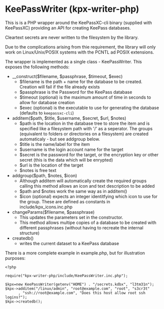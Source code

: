 # KeePassWriter (kpx-writer-php)

This is is a PHP wrapper around the KeePassXC-cli binary (supplied with KeePassXC) providing
an API for creating KeePass databases.

Cleartext secrets are never written to the filesystem by the library.

Due to the complications arising from thie requirement, the library will only work on Linux/Unix/POSIX systems with the PCNTL ad POSIX extensions.

The wrapper is implemented as a single class - KeePassWriter. This exposes the following methods:

 * __construct($filename, $passphrase, $timeout, $exec) 
   * $filename is the path + name for the database to be created. Creation will fail if the file already exists
   * $passphrase is the Password for the KeePass database
   * $timeout (optional) is the maximum amount of time in seconds to allow for database creation
   * $exec (optional) is the executable to use for generating the database (defaults to `keepassxc-cli`)
 * additem($path, $title, $username, $secret, $url, $notes)
   * $path is the location in the database tree to store the item and is specified like a filesystem path with '/' as a seperator. The groups (equivalent to folders or directories on a filesystem) are created automaticaly - but see addgroup below.
   * $title is the name/label for the item
   * $username is the login account name for the target
   * $secret is the password for the target, or the encryption key or other secret (this is the data which will be enrypted)
   * $url is the location of the target
   * $notes is free text
 * addgroup($path, $notes, $icon)
   * Although additem will automatically create the required groups calling this method allows an icon and text description to be added
   * $path and $notes work the same way as in additem()
   * $icon (optional) expects an integer identitfying which icon to use for the group. These are defined as constants in include/kpx_icons.inc.php
 * changeParams($filename, $passphrase)
   * This updates the parameters set in the constructor.
   * This method allows multipe copies of a database to be created with different passphrases (without having to recreate the internal structure)
 * createdb()
   * writes the current dataset to a KeePass database

There is a more complete example in example.php, but for illustration purposes:
```
<?php

require("kpx-writer-php/include/KeePassWriter.inc.php");

$kpx=new KeePassWriter(getenv("HOME") . "/secrets.kdbx", "l3tm31n");
$kpx->additem("/linux/admin", "root@example.com", "root", "s3cr3t"
      , "ssh://root@example.com", "Does this host allow root ssh logins?");
$kpx->createdb();
```


		
